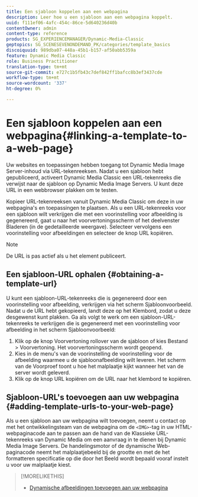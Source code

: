 ```yaml
---
title: Een sjabloon koppelen aan een webpagina
description: Leer hoe u een sjabloon aan een webpagina koppelt.
uuid: f111ef06-4afc-454c-86ce-5d640236d40b
contentOwner: admin
content-type: reference
products: SG_EXPERIENCEMANAGER/Dynamic-Media-Classic
geptopics: SG_SCENESEVENONDEMAND_PK/categories/template_basics
discoiquuid: 989dba07-448a-45b1-b157-af50abb5359a
feature: Dynamic Media Classic
role: Business Practitioner
translation-type: tm+mt
source-git-commit: e727c1b5fb43c7def842ff1bafcc8b3ef3437cde
workflow-type: tm+mt
source-wordcount: '337'
ht-degree: 0%

---
```



# Een sjabloon koppelen aan een webpagina{#linking-a-template-to-a-web-page}

Uw websites en toepassingen hebben toegang tot Dynamic Media Image Server-inhoud via URL-tekenreeksen. Nadat u een sjabloon hebt gepubliceerd, activeert Dynamic Media Classic een URL-tekenreeks die verwijst naar de sjabloon op Dynamic Media Image Servers. U kunt deze URL in een webbrowser plakken om te testen.

Kopieer URL-tekenreeksen vanuit Dynamic Media Classic om deze in uw webpagina&#39;s en toepassingen te plaatsen. Als u een URL-tekenreeks voor een sjabloon wilt verkrijgen die met een voorinstelling voor afbeelding is gegenereerd, gaat u naar het voorvertoningsscherm of het deelvenster Bladeren (in de gedetailleerde weergave). Selecteer vervolgens een voorinstelling voor afbeeldingen en selecteer de knop URL kopiëren.

>[!NOTE]
>
>De URL is pas actief als u het element publiceert.

## Een sjabloon-URL ophalen {#obtaining-a-template-url}

U kunt een sjabloon-URL-tekenreeks die is gegenereerd door een voorinstelling voor afbeelding, verkrijgen via het scherm Sjabloonvoorbeeld. Nadat u de URL hebt gekopieerd, landt deze op het Klembord, zodat u deze desgewenst kunt plakken. Ga als volgt te werk om een sjabloon-URL-tekenreeks te verkrijgen die is gegenereerd met een voorinstelling voor afbeelding in het scherm Sjabloonvoorbeeld:

1. Klik op de knop Voorvertoning rollover van de sjabloon of kies Bestand > Voorvertoning. Het voorvertoningsscherm wordt geopend.
1. Kies in de menu&#39;s van de voorinstelling de voorinstelling voor de afbeelding waarmee u de sjabloonafbeelding wilt leveren. Het scherm van de Voorproef toont u hoe het malplaatje kijkt wanneer het van de server wordt geleverd.
1. Klik op de knop URL kopiëren om de URL naar het klembord te kopiëren.

## Sjabloon-URL&#39;s toevoegen aan uw webpagina {#adding-template-urls-to-your-web-page}

Als u een sjabloon aan uw webpagina wilt toevoegen, neemt u contact op met het ontwikkelingsteam van de webpagina om de `<IMG>`-tag in uw HTML-webpaginacode aan te passen aan de hand van de Klassieke URL-tekenreeks van Dynamic Media om een aanvraag in te dienen bij Dynamic Media Image Servers. De handelingsmotor of de dynamische Web-paginacode neemt het malplaatjebeeld bij de grootte en met de het formatteren specificatie op die door het Beeld wordt bepaald vooraf instelt u voor uw malplaatje kiest.

>[!MORELIKETHIS]
>
>* [Dynamische afbeeldingen toevoegen aan uw webpagina](linking-urls-web-application.md#adding_dynamic_images_to_your_web_page)

